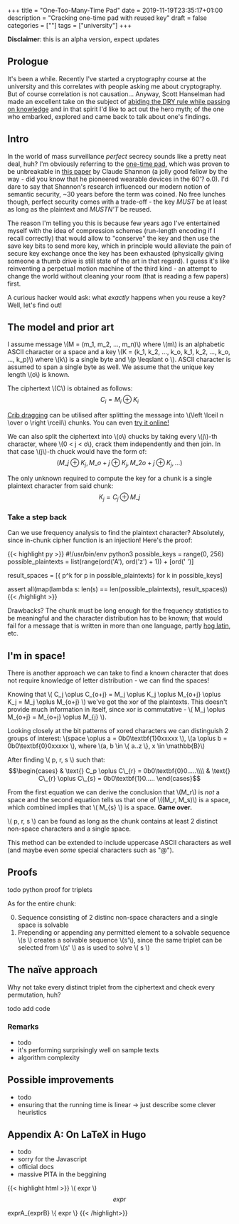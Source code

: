 +++
title = "One-Too-Many-Time Pad"
date = 2019-11-19T23:35:17+01:00
description = "Cracking one-time pad with reused key"
draft = false
categories = [""]
tags = ["university"]
+++

<!-- TODO: chane the disclaimer to "beta"-->
<!-- TODO: remove the disclaimer -->
**Disclaimer**: this is an alpha version, expect updates

## Prologue

It's been a while. Recently I've started a cryptography course at the university and this correlates with people asking me about cryptography. But of course correlation is not causation... Anyway, Scott Hanselman had made an excellent take on the subject of [abiding the DRY rule while passing on knowledge](https://www.hanselman.com/blog/DoTheyDeserveTheGiftOfYourKeystrokes.aspx) and in that spirit I'd like to act out the hero myth; of the one who embarked, explored and came back to talk about one's findings.

## Intro

In the world of mass surveillance *perfect* secrecy sounds like a pretty neat deal, huh? I'm obviously referring to the [one-time pad](https://en.wikipedia.org/wiki/One-time_pad), which was proven to be unbreakable in [this paper](https://web.archive.org/web/20120120001953/http://www.alcatel-lucent.com/bstj/vol28-1949/articles/bstj28-4-656.pdf#) by Claude Shannon (a jolly good fellow by the way - did you know that he pioneered wearable devices in the 60'? o.0). I'd dare to say that Shannon's research influenced our modern notion of semantic security, ~30 years before the term was coined. No free lunches though, perfect security comes with a trade-off - the key *MUST* be at least as long as the plaintext and *MUSTN'T* be reused. 

The reason I'm telling you this is because few years ago I've entertained myself with the idea of compression schemes (run-length encoding if I recall correctly) that would allow to "conserve" the key and then use the save key bits to send more key, which in principle would alleviate the pain of secure key exchange once the key has been exhausted (physically giving someone a thumb drive is still state of the art in that regard). I guess it's like reinventing a perpetual motion machine of the third kind - an attempt to change the world without cleaning your room (that is reading a few papers) first.

A curious hacker would ask: what *exactly* happens when you reuse a key? Well, let's find out!

## The model and prior art

I assume message \\(M = (m_1, m_2, ..., m_n)\\) where \\(m\\) is an alphabetic ASCII character or a space and a key \\(K = (k_1, k_2, ..., k_o, k_1, k_2, ..., k_o, ..., k_p)\\) where \\(k\\) is a single byte and  \\(p \leqslant  o \\). ASCII character is assumed to span a single byte as well. We assume that the unique key length \\(o\\) is known.

The ciphertext \\(C\\) is obtained as follows:
$$C_i = M_i \oplus K_i $$

[Crib dragging](https://travisdazell.blogspot.com/2012/11/many-time-pad-attack-crib-drag.html) can be utilised after splitting the message into \\(\left \lceil n \over o \right \rceil\\) chunks. You can even [try it online!](https://www.cribdrag.com/)

We can also split the ciphertext into \\(o\\) chucks by taking every \\(j\\)-th character, where \\(0 < j < o\\), crack them independently and then join. In that case \\(j\\)-th chuck would have the form of:
$$(M\_{j} \oplus K_j, M\_{o + j} \oplus K_j, M\_{2o + j} \oplus K_j, ...)$$

The only unknown required to compute the key for a chunk is a single plaintext character from said chunk:
$$ K_j = C_j \oplus M\_{j} $$

### Take a step back

Can we use frequency analysis to find the plaintext character? Absolutely, since in-chunk cipher function is an injection! Here's the proof:

{{< highlight py >}}
#!/usr/bin/env python3
possible_keys = range(0, 256)
possible_plaintexts = list(range(ord('A'), ord('z') + 1)) + [ord(' ')]

result_spaces = [{ p^k for p in possible_plaintexts} for k in possible_keys]

assert all(map(lambda s: len(s) == len(possible_plaintexts), result_spaces))
{{< /highlight >}}

Drawbacks? The chunk must be long enough for the frequency statistics to be meaningful and the character distribution has to be known; that would fail for a message that is written in more than one language, partly [hog latin](https://en.wikipedia.org/wiki/Pig_Latin), etc.

## I'm in space!

There is another approach we can take to find a known character that does not require knowledge of letter distribution - we can find the spaces!

Knowing that \\( C_j \oplus C\_{o+j} = M_j \oplus K_j \oplus M\_{o+j} \oplus K_j = M_j \oplus M\_{o+j} \\) we've got the xor of the plaintexts. This doesn't provide much information in itself, since xor is commutative - \\( M_j \oplus M\_{o+j} = M\_{o+j} \oplus M\_{j} \\).

Looking closely at the bit patterns of xored characters we can distinguish 2 groups of interest: \\(space \oplus a = 0b0\textbf{1}0xxxxx \\), \\(a \oplus b = 0b0\textbf{0}0xxxxx \\), where \\(a, b \in \\{ a..z \\}, x \in \mathbb{B}\\)

After finding \\( p, r, s \\) such that:
$$\begin{cases}
 & \text{} C_p \oplus C\_{r} = 0b0\textbf{0}0.....\\\\ 
 & \text{} C\_{r} \oplus C\_{s} = 0b0\textbf{1}0.....
\end{cases}$$

From the first equation we can derive the conclusion that \\(M_r\\) is *not* a space and the second equation tells us that one of \\((M_r, M_s)\\) is a space, which combined implies that \\( M\_{s}  \\) is a space. **Game over.**

\\( p, r, s \\) can be found as long as the chunk contains at least 2 distinct non-space characters and a single space.

This method can be extended to include uppercase ASCII characters as well (and maybe even *some* special characters such as "@").

## Proofs
todo python proof for triplets

<!-- TODO: refactor - make it more mathy -->
<!-- TODO: what is solvable? -->
As for the entire chunk:

0. Sequence consisting of 2 distinc non-space characters and a single space is solvable
1. Prepending or appending any permitted element to a solvable sequence \\(s \\) creates a solvable sequence \\(s'\\), since the same triplet can be selected from \\(s' \\) as is used to solve \\( s \\)

## The naïve approach
Why not take every distinct triplet from the ciphertext and check every permutation, huh?

todo add code

### Remarks

- todo
- it's performing surprisingly well on sample texts
- algorithm complexity
<!-- TODO: insert plot -->

## Possible improvements

- todo
- ensuring that the running time is linear -> just describe some clever heuristics


## Appendix A: On LaTeX in Hugo
- todo
- sorry for the Javascript
- official docs
- massive PITA in the beggining

{{< highlight html >}}
\\( expr \\) <!-- inline expression -->
$$ expr $$ <!-- block expression -->

exprA\_{exprB} <!-- note the backslash! subscript -->
\\{ expr \\} <!-- note the double backslash! Set containing expr members -->
{{< /highlight>}}

<script type="text/javascript" src="https://cdnjs.cloudflare.com/ajax/libs/mathjax/2.7.1/MathJax.js?config=TeX-AMS-MML_HTMLorMML"></script>
